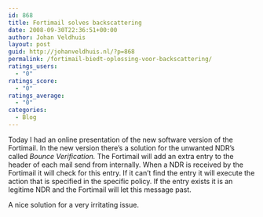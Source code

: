```yaml
---
id: 868
title: Fortimail solves backscattering
date: 2008-09-30T22:36:51+00:00
author: Johan Veldhuis
layout: post
guid: http://johanveldhuis.nl/?p=868
permalink: /fortimail-biedt-oplossing-voor-backscattering/
ratings_users:
  - "0"
ratings_score:
  - "0"
ratings_average:
  - "0"
categories:
  - Blog
---
```

Today I had an online presentation of the new software version of the Fortimail. In the new version there&#8217;s a solution for the unwanted NDR&#8217;s called _Bounce Verification._ The Fortimail will add an extra entry to the header of each mail send from internally. When a NDR is received by the Fortimail it will check for this entry. If it can&#8217;t find the entry it will execute the action that is specified in the specific policy. If the entry exists it is an legitime NDR and the Fortimail will let this message past.

A nice solution for a very irritating issue.